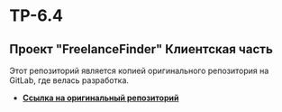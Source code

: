 # TP-6.4
## Проект "FreelanceFinder" Клиентская часть

Этот репозиторий является копией оригинального репозитория на GitLab, где велась разработка.
- **[Ссылка на оригинальный репозиторий](https://gitlab.com/tpproject4/client)**
